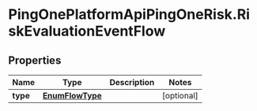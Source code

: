 # PingOnePlatformApiPingOneRisk.RiskEvaluationEventFlow

## Properties

Name | Type | Description | Notes
------------ | ------------- | ------------- | -------------
**type** | [**EnumFlowType**](EnumFlowType.md) |  | [optional] 


